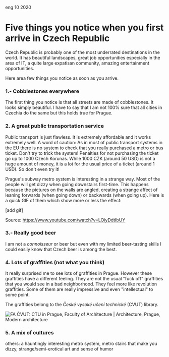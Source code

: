 <permalink>eng</permalink>
<month>10</month>
<year>2020</year>

# Five things you notice when you first arrive in Czech Republic

Czech Republic is probably one of the most underrated destinations in the world. It has beautiful landscapes, great job opportunities especially in the area of IT, a quite large expatisan community, amazing entertainment opportunities.

Here area few things you notice as soon as you arrive.

### 1.- Cobblestones everywhere

The first thing you notice is that all streets are made of cobblestones. It looks simply beautiful. I have to say that I am not 100% sure that all cities in Czechia do the same but this holds true for Prague.

### 2. A great public transportation service

Public transport is just flawless. It is extremely affordable and it works extremely well. A word of caution: As in most of public transport systems in the EU there is no system to check that you really purchased a metro or bus ticket. Don't try to trick the system! Penalties for not purchasing the ticket go up to 1000 Czech Korunas. While 1000 CZK (around 50 USD) is not a huge amount of money, it is a lot for the usual price of a ticket (around 1 USD). So don't even try it!

Prague's subway metro system is interesting in a strange way. Most of the people will get dizzy when going downstairs first-time. This happens because the pictures on the walls are angled, creating a strange affect of leaning forwards (when going down) or backwards (when going up). Here is a quick GIF of them which show more or less the effect:

[add gif]

Source: https://www.youtube.com/watch?v=LOiyDdtIbUY

### 3.- Really good beer

I am not a *connoisseur* or beer but even with my limited beer-tasting skills I could easily know that Czech beer is among the best.

### 4. Lots of graffities (not what you think)

It really surprised me to see lots of graffities in Prague. However these graffities have a different feeling. They are not the usual "fuck off" graffities that you would see in a bad neighborhood. They feel more like revolution graffities. Some of them are really impressive and even "intellectual" to some point.

The graffities belong to the *České vysoké učení technické* (CVUT) library.

![FA ČVUT: CTU in Prague, Faculty of Architecture | Architecture, Prague,  Modern architecture](https://i.pinimg.com/originals/0f/7f/53/0f7f534a925204b06e0f7bf774621efc.jpg)

### 5. A mix of cultures



others: a hauntingly interesting metro system, metro stairs that make you dizzy, strange/semi-erotical art and sense of humor
